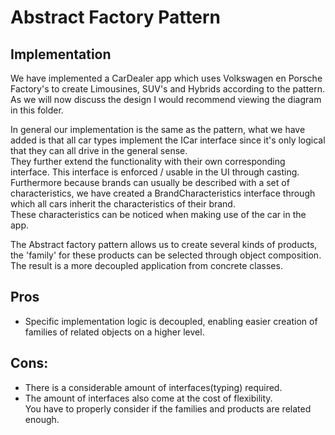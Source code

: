 # Abstract Factory Pattern

## Implementation
We have implemented a CarDealer app which uses Volkswagen en Porsche Factory's to create Limousines, SUV's and Hybrids according to the pattern.  
As we will now discuss the design I would recommend viewing the diagram in this folder.  

In general our implementation is the same as the pattern, what we have added is that all car types implement the ICar interface since it's only logical that they can all drive in the general sense.  
They further extend the functionality with their own corresponding interface. 
This interface is enforced / usable in the UI through casting.  
Furthermore because brands can usually be described with a set of characteristics, we have created a BrandCharacteristics interface through which all cars inherit the characteristics of their brand.  
These characteristics can be noticed when making use of the car in the app.

The Abstract factory pattern allows us to create several kinds of products, the 'family' for these products can be selected through object composition.
The result is a more decoupled application from concrete classes. 


## Pros
- Specific implementation logic is decoupled, enabling easier creation of families of related objects on a higher level.

## Cons:
- There is a considerable amount of interfaces(typing) required.
- The amount of interfaces also come at the cost of flexibility.  
You have to properly consider if the families and products are related enough.